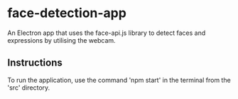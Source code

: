 # face-detection-app
An Electron app that uses the face-api.js library to detect faces and expressions by utilising the webcam.

## Instructions
To run the application, use the command 'npm start' in the terminal from the 'src' directory.
